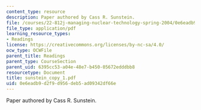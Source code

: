 ```yaml
---
content_type: resource
description: Paper authored by Cass R. Sunstein.
file: /courses/22-812j-managing-nuclear-technology-spring-2004/0e6eadb9d2f9d956deb5ad09342df66e_sunstein_copy_1.pdf
file_type: application/pdf
learning_resource_types:
- Readings
license: https://creativecommons.org/licenses/by-nc-sa/4.0/
ocw_type: OCWFile
parent_title: Readings
parent_type: CourseSection
parent_uid: 6395cc53-a04e-48e7-b450-05672edddbb8
resourcetype: Document
title: sunstein_copy_1.pdf
uid: 0e6eadb9-d2f9-d956-deb5-ad09342df66e
---
```

Paper authored by Cass R. Sunstein.
